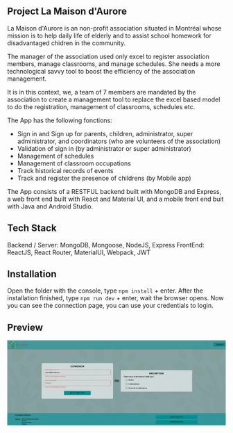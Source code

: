 ## Project La Maison d'Aurore
La Maison d'Aurore is an non-profit association situated in Montréal whose mission is to help daily life of elderly and to assist school homework for disadvantaged chidren in the community.

The manager of the association used only excel to register association members, manage classrooms, and manage schedules. She needs a more technological savvy tool to boost the efficiency of the association management.

It is in this context, we, a team of 7 members are mandated by the association to create a management tool to replace the excel based model to do the registration, management of classrooms, schedules etc.

The App has the following fonctions:

- Sign in and Sign up for parents, children, administrator, super administrator, and coordinators (who are volunteers of the association)
- Validation of sign in (by administrator or super administrator)
- Management of schedules
- Management of classroom occupations
- Track historical records of events
- Track and register the presence of childrens (by Mobile app)

The App consists of a RESTFUL backend built with MongoDB and Express, a web front end built with React and Material UI, and a mobile front end buit with Java and Android Studio.

## Tech Stack
Backend / Server: MongoDB, Mongoose, NodeJS, Express
FrontEnd: ReactJS, React Router, MaterialUI, Webpack, JWT

## Installation
Open the folder with the console, type `npm install` + enter. After the installation finished, type `npm run dev` + enter, wait the browser opens.
Now you can see the connection page, you can use your credentials to login.

## Preview
![](preview/Capture.PNG)

